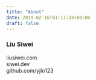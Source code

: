 ```yaml
---
title: "About"
date: 2019-02-16T01:17:33+08:00
draft: false
---
```


### Liu Siwei  
liusiwei.com  
siwei.dev  
github.com/yjlo123
